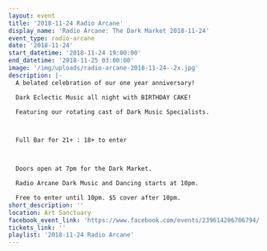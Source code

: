 ```yaml
---
layout: event
title: '2018-11-24 Radio Arcane'
display_name: 'Radio Arcane: The Dark Market 2018-11-24'
event_type: radio-arcane
date: '2018-11-24'
start_datetime: '2018-11-24 19:00:00'
end_datetime: '2018-11-25 03:00:00'
image: '/img/uploads/radio-arcane-2018-11-24--2x.jpg'
description: |-
  A belated celebration of our one year anniversary!

  Dark Eclectic Music all night with BIRTHDAY CAKE!

  Featuring our rotating cast of Dark Music Specialists.



  Full Bar for 21+ : 18+ to enter



  Doors open at 7pm for the Dark Market.

  Radio Arcane Dark Music and Dancing starts at 10pm.

  Free to enter until 10pm. $5 cover after 10pm.
short_description: ''
location: Art Sanctuary
facebook_event_link: 'https://www.facebook.com/events/239614206706794/'
tickets_link: ''
playlist: '2018-11-24 Radio Arcane'
---
```

